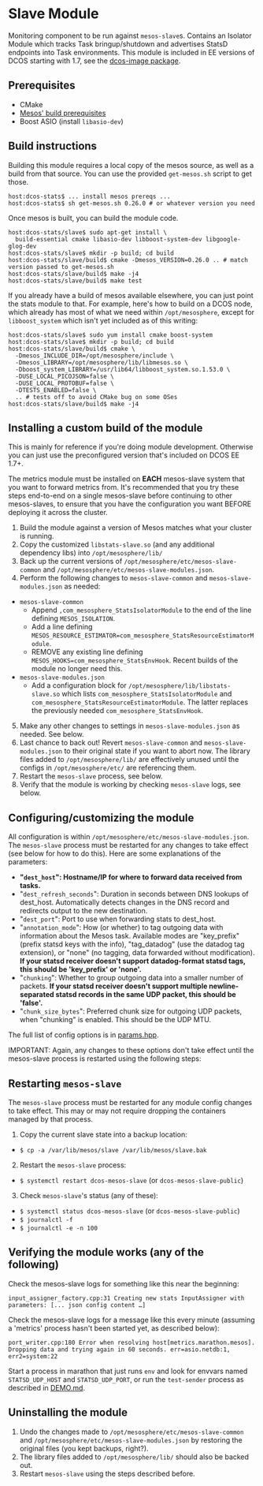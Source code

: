 # Slave Module

Monitoring component to be run against ```mesos-slave```s. Contains an Isolator Module which tracks Task bringup/shutdown and advertises StatsD endpoints into Task environments. This module is included in EE versions of DCOS starting with 1.7, see the [dcos-image package](https://github.com/mesosphere/dcos-image/blob/master/packages/mesos-metrics-module/).

## Prerequisites

- CMake
- [Mesos' build prerequisites](http://mesos.apache.org/gettingstarted/)
- Boost ASIO (install ```libasio-dev```)

## Build instructions

Building this module requires a local copy of the mesos source, as well as a build from that source. You can use the provided ```get-mesos.sh``` script to get those.

```
host:dcos-stats$ ... install mesos prereqs ...
host:dcos-stats$ sh get-mesos.sh 0.26.0 # or whatever version you need
```

Once mesos is built, you can build the module code.

```
host:dcos-stats/slave$ sudo apt-get install \
  build-essential cmake libasio-dev libboost-system-dev libgoogle-glog-dev
host:dcos-stats/slave$ mkdir -p build; cd build
host:dcos-stats/slave/build$ cmake -Dmesos_VERSION=0.26.0 .. # match version passed to get-mesos.sh
host:dcos-stats/slave/build$ make -j4
host:dcos-stats/slave/build$ make test
```

If you already have a build of mesos available elsewhere, you can just point the stats module to that. For example, here's how to build on a DCOS node, which already has most of what we need within ```/opt/mesosphere```, except for ```libboost_system``` which isn't yet included as of this writing:

```
host:dcos-stats/slave$ sudo yum install cmake boost-system
host:dcos-stats/slave$ mkdir -p build; cd build
host:dcos-stats/slave/build$ cmake \
  -Dmesos_INCLUDE_DIR=/opt/mesosphere/include \
  -Dmesos_LIBRARY=/opt/mesosphere/lib/libmesos.so \
  -Dboost_system_LIBRARY=/usr/lib64/libboost_system.so.1.53.0 \
  -DUSE_LOCAL_PICOJSON=false \
  -DUSE_LOCAL_PROTOBUF=false \
  -DTESTS_ENABLED=false \
  .. # tests off to avoid CMake bug on some OSes
host:dcos-stats/slave/build$ make -j4
```

## Installing a custom build of the module

This is mainly for reference if you're doing module development. Otherwise you can just use the preconfigured version that's included on DCOS EE 1.7+.

The metrics module must be installed on **EACH** mesos-slave system that you want to forward metrics from.
It's recommended that you try these steps end-to-end on a single mesos-slave before continuing to other mesos-slaves, to ensure that you have the configuration you want BEFORE deploying it across the cluster.

1. Build the module against a version of Mesos matches what your cluster is running.
2. Copy the customized `libstats-slave.so` (and any additional dependency libs) into `/opt/mesosphere/lib/`
3. Back up the current versions of `/opt/mesosphere/etc/mesos-slave-common` and `/opt/mesosphere/etc/mesos-slave-modules.json`.
4. Perform the following changes to `mesos-slave-common` and `mesos-slave-modules.json` as needed:
  - `mesos-slave-common`
    - Append `,com_mesosphere_StatsIsolatorModule` to the end of the line defining `MESOS_ISOLATION`.
    - Add a line defining `MESOS_RESOURCE_ESTIMATOR=com_mesosphere_StatsResourceEstimatorModule`.
    - REMOVE any existing line defining `MESOS_HOOKS=com_mesosphere_StatsEnvHook`. Recent builds of the module no longer need this.
  - `mesos-slave-modules.json`
    - Add a configuration block for `/opt/mesosphere/lib/libstats-slave.so` which lists `com_mesosphere_StatsIsolatorModule` and `com_mesosphere_StatsResourceEstimatorModule`. The latter replaces the previously needed `com_mesosphere_StatsEnvHook`.
5. Make any other changes to settings in `mesos-slave-modules.json` as needed. See below.
6. Last chance to back out! Revert `mesos-slave-common` and `mesos-slave-modules.json` to their original state if you want to abort now. The library files added to `/opt/mesosphere/lib/` are effectively unused until the configs in `/opt/mesosphere/etc/` are referencing them.
7. Restart the `mesos-slave` process, see below.
8. Verify that the module is working by checking `mesos-slave` logs, see below.

## Configuring/customizing the module

All configuration is within `/opt/mesosphere/etc/mesos-slave-modules.json`. The `mesos-slave` process must be restarted for any changes to take effect (see below for how to do this). Here are some explanations of the parameters:
- **"`dest_host`": Hostname/IP for where to forward data received from tasks.**
- "`dest_refresh_seconds`": Duration in seconds between DNS lookups of dest_host. Automatically detects changes in the DNS record and redirects output to the new destination.
- "`dest_port`": Port to use when forwarding stats to dest_host.
- "`annotation_mode`": How (or whether) to tag outgoing data with information about the Mesos task. Available modes are "key_prefix" (prefix statsd keys with the info), "tag_datadog" (use the datadog tag extension), or "none" (no tagging, data forwarded without modification). **If your statsd receiver doesn't support datadog-format statsd tags, this should be 'key_prefix' or 'none'.**
- "`chunking`": Whether to group outgoing data into a smaller number of packets. **If your statsd receiver doesn't support multiple newline-separated statsd records in the same UDP packet, this should be 'false'.**
- "`chunk_size_bytes`": Preferred chunk size for outgoing UDP packets, when "chunking" is enabled. This should be the UDP MTU.

The full list of config options is in [params.hpp](params.hpp).

IMPORTANT: Again, any changes to these options don't take effect until the mesos-slave process is restarted using the following steps:

## Restarting `mesos-slave`

The `mesos-slave` process must be restarted for any module config changes to take effect. This may or may not require dropping the containers managed by that process.

1. Copy the current slave state into a backup location:
  - `$ cp -a /var/lib/mesos/slave /var/lib/mesos/slave.bak`
2. Restart the `mesos-slave` process:
  - `$ systemctl restart dcos-mesos-slave` (or `dcos-mesos-slave-public`)
3. Check `mesos-slave`'s status (any of these):
  - `$ systemctl status dcos-mesos-slave` (or `dcos-mesos-slave-public`)
  - `$ journalctl -f`
  - `$ journalctl -e -n 100`

## Verifying the module works (any of the following)

Check the mesos-slave logs for something like this near the beginning:

```input_assigner_factory.cpp:31 Creating new stats InputAssigner with parameters: [... json config content …]```

Check the mesos-slave logs for a message like this every minute (assuming a 'metrics' process hasn't been started yet, as described below):

```port_writer.cpp:180 Error when resolving host[metrics.marathon.mesos]. Dropping data and trying again in 60 seconds. err=asio.netdb:1, err2=system:22```

Start a process in marathon that just runs `env` and look for envvars named `STATSD_UDP_HOST` and `STATSD_UDP_PORT`, or run the `test-sender` process as described in [DEMO.md](../DEMO.md).

## Uninstalling the module

1. Undo the changes made to `/opt/mesosphere/etc/mesos-slave-common` and `/opt/mesosphere/etc/mesos-slave-modules.json` by restoring the original files (you kept backups, right?).
2. The library files added to `/opt/mesosphere/lib/` should also be backed out.
3. Restart `mesos-slave` using the steps described before.
